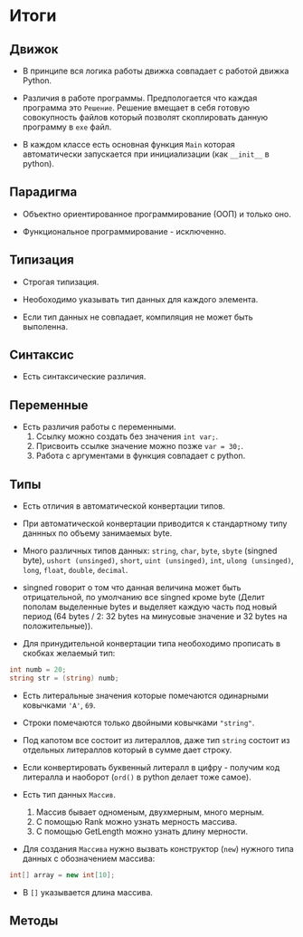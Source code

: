 # Итоги

## Движок

- В принципе вся логика работы движка совпадает с работой движка Python.

- Различия в работе программы. Предпологается что каждая программа это ``Решение``. Решение вмещает в себя готовую совокупность файлов который позволят скоплировать данную программу в ``exe`` файл.

- В каждом классе есть основная функция ``Main`` которая автоматически запускается при инициализации (как ``__init__`` в python).

## Парадигма

- Объектно ориентированное программирование (ООП) и только оно.

- Функциональное программирование - исключенно.

## Типизация

- Строгая типизация.

- Необоходимо указывать тип данных для каждого элемента.

- Если тип данных не совпадает, компиляция не может быть выполенна.

## Синтаксис

- Есть синтаксические различия.

## Переменные

- Есть различия работы с переменными.
    1. Ссылку можно создать без значения ``int var;``.
    2. Присвоить ссылке значение можно позже ``var = 30;``.
    3. Работа с аргументами в функция совпадает с python.

## Типы

- Есть отличия в автоматической конвертации типов.

- При автоматической конвертации приводится к стандартному типу даннных по объему занимаемых byte.

- Много различных типов данных: ``string``, ``char``, ``byte``, ``sbyte`` (singned byte), ``ushort (unsinged)``, ``short``, ``uint (unsinged)``, ``int``, ``ulong (unsinged)``, ``long``, ``float``, ``double``, ``decimal``.

- singned говорит о том что данная величина может быть отрицательной, по умолчанию все singned кроме byte (Делит пополам выделенные bytes и выделяет каждую часть под новый период (64 bytes / 2: 32 bytes на минусовые значение и 32 bytes на положительные)).

- Для принудительной конвертации типа необоходимо прописать в скобках желаемый тип:

```C#
int numb = 20;
string str = (string) numb;
```

- Есть литеральные значения которые помечаются одинарными ковычками ``'A'``, ``69``.

- Строки помечаются только двойными ковычками ``"string"``.

- Под капотом все состоит из литераллов, даже тип ``string`` состоит из отдельных литераллов который в сумме даeт строку.

- Если конвертировать буквенный литералл в цифру - получим код литералла и наоборот (``ord()`` в python делает тоже самое).

- Есть тип данных ``Массив``.
    1. Массив бывает одноменым, двухмерным, много мерным.
    2. С помощью Rank можно узнать мерность массива.
    3. С помощью GetLength можно узнать длину мерности.

- Для создания ``Массива`` нужно вызвать конструктор (``new``) нужного типа данных с обозначением массива:

```C#
int[] array = new int[10];
```

- В ``[]`` указывается длина массива.

## Методы
